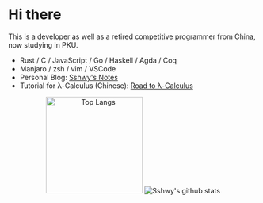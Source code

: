 # Hi there

This is a developer as well as a retired competitive programmer from China, now studying in PKU.

- Rust / C / JavaScript / Go / Haskell / Agda / Coq
- Manjaro / zsh / vim / VSCode
- Personal Blog: [Sshwy's Notes](https://notes.sshwy.name/)
- Tutorial for λ-Calculus (Chinese): [Road to λ-Calculus](https://sshwy.github.io/lamcalc/)

<p align="center">
<img height="195" alt="Top Langs" src="https://github-readme-stats.vercel.app/api/top-langs/?username=sshwy&layout=compact&exclude_repo=backup-pages,sshwy.github.io,OI-Library&langs_count=8&hide=html" />

<img alt="Sshwy's github stats" src="https://github-readme-stats.vercel.app/api?username=sshwy" />
</p>
